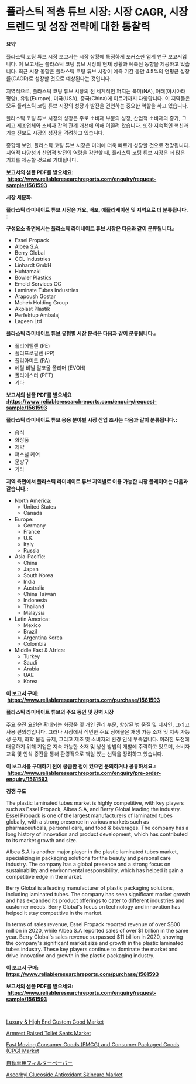 <p><h1>플라스틱 적층 튜브 시장: 시장 CAGR, 시장 트렌드 및 성장 전략에 대한 통찰력</h1></p><p><strong>요약</strong></p>
<p><p>플라스틱 코팅 튜브 시장 보고서는 시장 상황에 특정하게 포커스한 업계 연구 보고서입니다. 이 보고서는 플라스틱 코팅 튜브 시장의 현재 상황과 예측된 동향을 제공하고 있습니다. 최근 시장 동향은 플라스틱 코팅 튜브 시장이 예측 기간 동안 4.5%의 연평균 성장률(CAGR)로 성장할 것으로 예상된다는 것입니다.</p><p>지역적으로, 플라스틱 코팅 튜브 시장의 전 세계적인 퍼지는 북미(NA), 아태(아시아태평양), 유럽(Europe), 미국(USA), 중국(China)에 이르기까지 다양합니다. 이 지역들은 모두 플라스틱 코팅 튜브 시장의 성장과 발전을 견인하는 중요한 역할을 하고 있습니다.</p><p>플라스틱 코팅 튜브 시장의 성장은 주로 소비재 부문의 성장, 산업적 소비재의 증가, 그리고 제조업체와 소비자 간의 관계 개선에 의해 이끌려 왔습니다. 또한 지속적인 혁신과 기술 진보도 시장의 성장을 격려하고 있습니다.</p><p>종합해 보면, 플라스틱 코팅 튜브 시장은 미래에 더욱 빠르게 성장할 것으로 전망됩니다. 지역적 다양성과 산업적 발전의 역량을 감안할 때, 플라스틱 코팅 튜브 시장은 더 많은 기회를 제공할 것으로 기대됩니다.</p></p>
<p><strong>보고서의 샘플 PDF를 받으세요: &nbsp;<a href="https://www.reliableresearchreports.com/enquiry/request-sample/1561593">https://www.reliableresearchreports.com/enquiry/request-sample/1561593</a></strong></p>
<p><strong>시장 세분화:</strong></p>
<p><strong> 플라스틱 라미네이트 튜브 시장은 개요, 배포, 애플리케이션 및 지역으로 더 분류됩니다. :</strong></p>
<p><strong>구성요소 측면에서는 플라스틱 라미네이트 튜브 시장은 다음과 같이 분류됩니다.:</strong></p>
<p><ul><li>Essel Propack</li><li>Albea S.A</li><li>Berry Global</li><li>CCL Industries</li><li>Linhardt GmbH</li><li>Huhtamaki</li><li>Bowler Plastics</li><li>Emold Services CC</li><li>Laminate Tubes Industries</li><li>Arapoush Gostar</li><li>Moheb Holding Group</li><li>Akplast Plastik</li><li>Perfektup Ambalaj</li><li>Lageen Ltd</li></ul></p>
<p><strong> 플라스틱 라미네이트 튜브 유형별 시장 분석은 다음과 같이 분류됩니다.:</strong></p>
<p><ul><li>폴리에틸렌 (PE)</li><li>폴리프로필렌 (PP)</li><li>폴리아미드 (PA)</li><li>에틸 비닐 알코올 폴리머 (EVOH)</li><li>폴리에스터 (PET)</li><li>기타</li></ul></p>
<p><strong>보고서의 샘플 PDF를 받으세요 :<a href="https://www.reliableresearchreports.com/enquiry/request-sample/1561593">https://www.reliableresearchreports.com/enquiry/request-sample/1561593</a></strong></p>
<p><strong> 플라스틱 라미네이트 튜브 응용 분야별 시장 산업 조사는 다음과 같이 분류됩니다.:</strong></p>
<p><ul><li>음식</li><li>화장품</li><li>제약</li><li>퍼스널 케어</li><li>문방구</li><li>기타</li></ul></p>
<p><strong>지역 측면에서 플라스틱 라미네이트 튜브 지역별로 이용 가능한 시장 플레이어는 다음과 같습니다.:</strong></p>
<p><ul>
    <li>
        North America:
        <ul>
            <li>United States</li>
            <li>Canada</li>
        </ul>
    </li>
    <li>
        Europe:
        <ul>
            <li>Germany</li>
            <li>France</li>
            <li>U.K.</li>
            <li>Italy</li>
            <li>Russia</li>
        </ul>
    </li>
    <li>
        Asia-Pacific:
        <ul>
            <li>China</li>
            <li>Japan</li>
            <li>South Korea</li>
            <li>India</li>
            <li>Australia</li>
            <li>China Taiwan</li>
            <li>Indonesia</li>
            <li>Thailand</li>
            <li>Malaysia</li>
        </ul>
    </li>
    <li>
        Latin America:
        <ul>
            <li>Mexico</li>
            <li>Brazil</li>
            <li>Argentina Korea</li>
            <li>Colombia</li>
        </ul>
    </li>
    <li>
        Middle East & Africa:
        <ul>
            <li>Turkey</li>
            <li>Saudi</li>
            <li>Arabia</li>
            <li>UAE</li>
            <li>Korea</li>
        </ul>
    </li>
    </ul></p>
<p><strong>이 보고서 구매: &nbsp;<a href="https://www.reliableresearchreports.com/purchase/1561593">https://www.reliableresearchreports.com/purchase/1561593</a></strong></p>
<p><strong>플라스틱 라미네이트 튜브의 주요 동인 및 장벽 시장</strong></p>
<p><p>주요 운전 요인은 확대되는 화장품 및 개인 관리 부문, 향상된 병 품질 및 디자인, 그리고 사용 편의성입니다. 그러나 시장에서 직면한 주요 장애물은 재생 가능 소재 및 지속 가능성 문제, 화학 물질 규제, 그리고 제조 및 소비자의 환경 인식 부족입니다. 이러한 도전에 대응하기 위해 기업은 지속 가능한 소재 및 생산 방법의 개발에 주력하고 있으며, 소비자 교육 및 인식 증진을 통해 환경적으로 책임 있는 선택을 장려하고 있습니다.</p></p>
<p><strong>이 보고서를 구매하기 전에 궁금한 점이 있으면 문의하거나 공유하세요.: &nbsp;<a href="https://www.reliableresearchreports.com/enquiry/pre-order-enquiry/1561593">https://www.reliableresearchreports.com/enquiry/pre-order-enquiry/1561593</a></strong></p>
<p><strong>경쟁 구도</strong></p>
<p><p>The plastic laminated tubes market is highly competitive, with key players such as Essel Propack, Albea S.A, and Berry Global leading the industry. Essel Propack is one of the largest manufacturers of laminated tubes globally, with a strong presence in various markets such as pharmaceuticals, personal care, and food & beverages. The company has a long history of innovation and product development, which has contributed to its market growth and size.</p><p>Albea S.A is another major player in the plastic laminated tubes market, specializing in packaging solutions for the beauty and personal care industry. The company has a global presence and a strong focus on sustainability and environmental responsibility, which has helped it gain a competitive edge in the market.</p><p>Berry Global is a leading manufacturer of plastic packaging solutions, including laminated tubes. The company has seen significant market growth and has expanded its product offerings to cater to different industries and customer needs. Berry Global's focus on technology and innovation has helped it stay competitive in the market.</p><p>In terms of sales revenue, Essel Propack reported revenue of over $800 million in 2020, while Albea S.A reported sales of over $1 billion in the same year. Berry Global's sales revenue surpassed $11 billion in 2020, showing the company's significant market size and growth in the plastic laminated tubes industry. These key players continue to dominate the market and drive innovation and growth in the plastic packaging industry.</p></p>
<p><strong>이 보고서 구매: &nbsp; <a href="https://www.reliableresearchreports.com/purchase/1561593">https://www.reliableresearchreports.com/purchase/1561593</a></strong></p>
<p><strong>보고서의 샘플 PDF를 받으세요: &nbsp;<a href="https://www.reliableresearchreports.com/enquiry/request-sample/1561593">https://www.reliableresearchreports.com/enquiry/request-sample/1561593</a></strong><strong></strong></p>
<p>&nbsp;</p>
<p><p><a href="https://github.com/RoccoManning/Market-Research-Report-List-4/blob/main/luxury-high-end-custom-good-market.md">Luxury & High End Custom Good Market</a></p><p><a href="https://issuu.com/reportprime-2/docs/armrest-raised-toilet-seats-market-size-2030.pptx">Armrest Raised Toilet Seats Market</a></p><p><a href="https://github.com/edytherolanlouisejk1miz0wig/Market-Research-Report-List-1/blob/main/fast-moving-consumer-goods-fmcg-and-consumer-packaged-goods-cpg-market.md">Fast Moving Consumer Goods (FMCG) and Consumer Packaged Goods (CPG) Market</a></p><p><a href="https://github.com/DonaldShaw1965/Market-Research-Report-List-1/blob/main/75221416927.md">自動車用フィルターペーパー</a></p><p><a href="https://issuu.com/reportprime-2/docs/ascorbyl-glucoside-antioxidant-skincare-market-siz">Ascorbyl Glucoside Antioxidant Skincare Market</a></p></p>